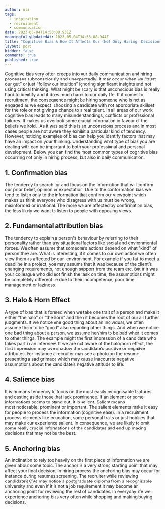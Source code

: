 ```yaml
---
author: ula
tags:
  - inspiration
  - recruitment
  - communication
date: 2023-05-04T14:53:08.931Z
meaningfullyUpdatedAt: 2023-05-04T14:53:08.944Z
title: "Cognitive Bias & How It Affects Our (Not Only Hiring) Decisions "
layout: post
hidden: false
comments: true
published: true
---
```

Cognitive bias very often creeps into our daily communication and hiring processes subconsciously and unexpectedly. It may occur when we “trust our gut” or just “follow our intuition” ignoring significant insights and not using critical thinking. What might be scary is that unconscious bias is really hard to identify and it does much harm to our daily life. If it comes to recruitment, the consequence might be hiring someone who is not as engaged as we expect, choosing a candidate with not appropriate skillset for the role or not giving a chance to a real talent. In all areas of our work cognitive bias leads to many misunderstandings, conflicts or professional failures. It makes us overlook some crucial information in favour of the beliefs we hold.  As it was said this is an unconscious process and in most cases people are not aware they exhibit a particular kind of tendency. However, noticing examples of bias can help you identify factors that may have an impact on your thinking. Understanding what type of bias you are dealing with can be important to both your professional and personal development. Below you can find the most common types of cognitive bias occurring not only in hiring process, but also in daily communication. 

## 1. **Confirmation bias**

The tendency to search for and focus on the information that will confirm our prior belief, opinion or expectation. Due to the conformation bias we tend to listen only to the information that confirm our viewpoint which makes us think everyone who disagrees with us must be wrong, misinformed or irrational. The more we are affected by confirmation bias, the less likely we want to listen to people with opposing views.

<GiphyEmbed url='https://giphy.com/gifs/bias-biased-confirmation-eEjf3t9MeTXZM0d91u' />

## 2. **Fundamental attribution bias** 

The tendency to explain a person's behaviour by referring to their personality rather than any situational factors like social and environmental forces. We often assume that someone’s actions depend on what "kind" of person they are. What is interesting, if it comes to our own action we often view them as affected by our  environment. For example if you fail to meet a deadline in a project, you may assume that it was because of the client’s changing requirements, not enough support from the team etc. But if it was your colleague who did not finish the task on time, the assumptions might be completely different i.e due to their incompetence, poor time management or laziness. 

## **3. Halo & Horn Effect** 

A type of bias that is formed when we take one trait of a person and make it either “the halo” or “the horn” and then it becomes the root of our all further judgments. If we notice one good thing about an individual, we often assume them to be “good” also regarding other things. And when we notice one bad thing about a person, we assume her/him to be bad when it comes to other things. The example might the first impression of a candidate who takes part in an interview. If we are not aware of the halo/horn effect, the first impression may overshadow the candidate’s positive or negative attributes. For instance a recruiter may see a photo on the resume presenting a sad grimace which may cause inaccurate negative assumptions about the candidate’s negative attitude to life.

<YouTubeEmbed url='https://www.youtube.com/watch?v=kpjeMaOirvg&t=1s' />

## 4. **Salience bias**

It is human’s tendency to focus on the most easily recognisable features and casting aside those that lack prominence. If an element or some informations seems to stand out, it is salient. Salient means most noticeable, prominent or important. The salient elements make it easy for people to process the information (cognitive ease). In a recruitment process elements like education, some personal traits or just hobbies that may make our experience salient. In consequence, we are likely to omit some really crucial informations of the candidates and end up making decisions that may not be the best. 

## 5. **Anchoring bias** 

An inclination to rely too heavily on the first piece of information we are given about some topic. The anchor is a very strong starting point that may affect your final decision. In hiring process the anchoring bias may occur for instance during resumes screening. The recruiter while reviewing candidate’s CVs may notice a postgraduate diploma from a recognisable university and even if it is not a job requirement it may become an anchoring point for reviewing the rest of candidates. In everyday life we experience anchoring bias very often while shopping and making buying decisions. 

<YouTubeEmbed url='https://www.youtube.com/watch?v=-KIJdtA0BnA&t=1s' />